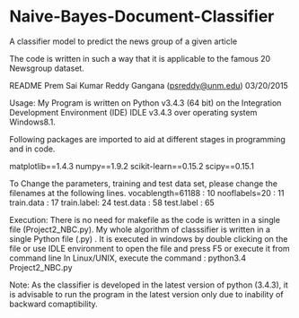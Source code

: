 # Naive-Bayes-Document-Classifier
A classifier model to predict the news group of a given article

The code is written in such a way that it is applicable to the famous 20 Newsgroup dataset. 

README
Prem Sai Kumar Reddy Gangana 
(psreddy@unm.edu)
03/20/2015

Usage:
My Program is written on Python v3.4.3 (64 bit) on the Integration Development Environment (IDE) IDLE v3.4.3 over operating system Windows8.1. 

Following packages are imported to aid at different stages in programming and in code.

matplotlib==1.4.3
numpy==1.9.2
scikit-learn==0.15.2
scipy==0.15.1

To Change the parameters, training and test data set, please change the filenames at the following lines.
	vocablength=61188 : 10
	nooflabels=20 : 11
	train.data : 17
	train.label: 24
	test.data  : 58
	test.label : 65

Execution:
There is no need for makefile as the code is written in a single file (Project2_NBC.py). 
My whole algorithm of classsifier is written in a single Python file (.py) . 
It is executed in windows by double clicking on the file or use IDLE environment to open the file and press F5 or execute it from command line
In Linux/UNIX, execute the command : python3.4 Project2_NBC.py

Note: As the classifier is developed in the latest version of python (3.4.3), it is advisable to run the program in the latest version only due to inability of backward comaptibility.

